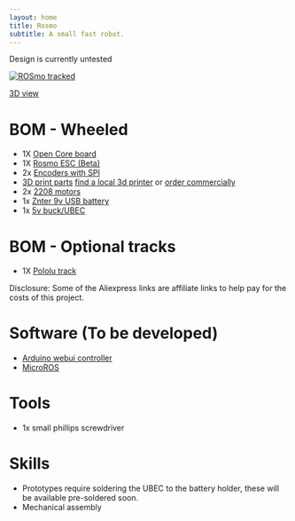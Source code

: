 ```yaml
---
layout: home
title: Rosmo
subtitle: A small fast robot.
---
```


Design is currently untested

 [![ROSmo tracked](https://github.com/rosmo-robot/rosmo-robot.github.io/blob/master/assets/img/track_mode_v1.png?raw=true)](https://gmail1605635.autodesk360.com/g/shares/SH9285eQTcf875d3c539d1add2f1be46e456)


[3D view](https://gmail1605635.autodesk360.com/g/shares/SH9285eQTcf875d3c539d1add2f1be46e456)

# BOM - Wheeled

* 1X [Open Core board](https://github.com/rosmo-robot/Open-Core-M5stack#readme)
* 1X [Rosmo ESC (Beta)](https://github.com/rosmo-robot/Rosmo_ESC#readme)
* 2x [Encoders with SPI](hhttps://www.tindie.com/products/smallrobots/as5048a-encoder-board-for-robots-motor-control/) 
* [3D print parts](https://github.com/rosmo-robot/Rosmo_3D/tree/main/V2) [find a local 3d printer](https://www.prusaprinters.org/world) or [order commercially](https://craftcloud3d.com/offer/fe3619b0-f710-4639-9112-3a63e40b91a9?utm_campaign=shareable_cart)
* 2x [2208 motors](https://www.aliexpress.com/wholesale?catId=0&initiative_id=SB_20220504143525&SearchText=gb2208+motor&spm=a2g0o.productlist.1000002.0)
* 1x [Znter 9v USB battery](https://s.click.aliexpress.com/e/_ABWOhg)
* 1x [5v buck/UBEC](https://s.click.aliexpress.com/e/_AkvImi)

# BOM - Optional tracks

* 1X [Pololu track](https://www.pololu.com/product/3034)

Disclosure: Some of the Aliexpress links are affiliate links to help pay for the costs of this project.

# Software (To be developed)

* [Arduino webui controller](https://github.com/rosmo-robot/Arduino-webui-rover-tank)
* [MicroROS](https://github.com/rosmo-robot/Rosmo_ROS2_Diffdrive#readme)

# Tools
* 1x small phillips screwdriver

# Skills
* Prototypes require soldering the UBEC to the battery holder, these will be available pre-soldered soon.
* Mechanical assembly

